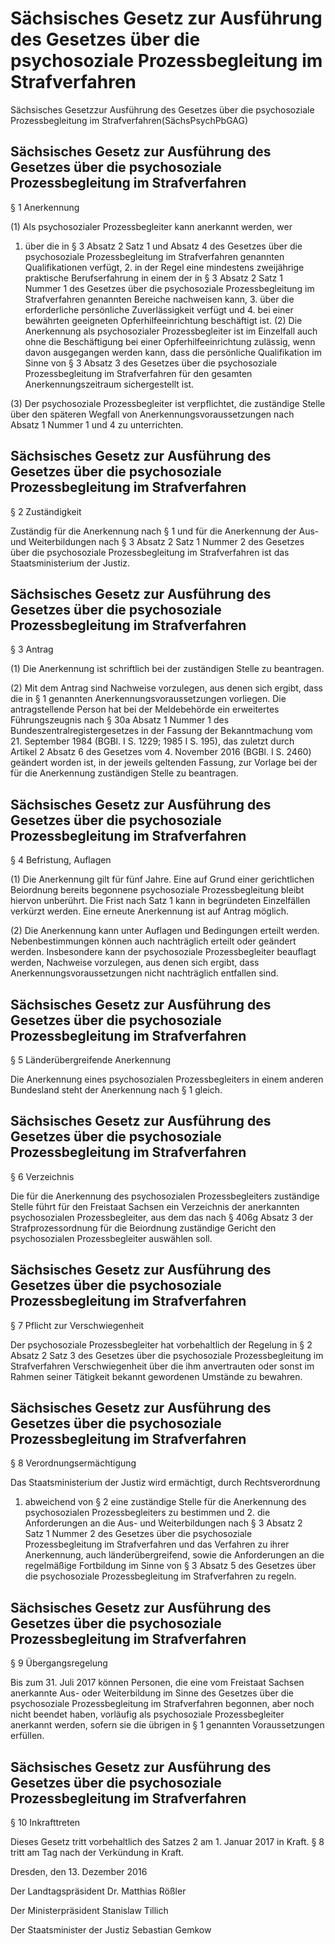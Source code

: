 # Sächsisches Gesetz zur Ausführung des Gesetzes über die psychosoziale Prozessbegleitung im Strafverfahren


Sächsisches Gesetzzur Ausführung des Gesetzes über die psychosoziale Prozessbegleitung im Strafverfahren(SächsPsychPbGAG)

## Sächsisches Gesetz zur Ausführung des Gesetzes über die psychosoziale Prozessbegleitung im Strafverfahren
 § 1 Anerkennung

(1) Als psychosozialer Prozessbegleiter kann anerkannt werden, wer

1. über die in § 3 Absatz 2 Satz 1 und Absatz 4 des Gesetzes über die psychosoziale Prozessbegleitung im Strafverfahren genannten Qualifikationen verfügt, 2. in der Regel eine mindestens zweijährige praktische Berufserfahrung in einem der in § 3 Absatz 2 Satz 1 Nummer 1 des Gesetzes über die psychosoziale Prozessbegleitung im Strafverfahren genannten Bereiche nachweisen kann, 3. über die erforderliche persönliche Zuverlässigkeit verfügt und 4. bei einer bewährten geeigneten Opferhilfeeinrichtung beschäftigt ist. (2) Die Anerkennung als psychosozialer Prozessbegleiter ist im Einzelfall auch ohne die Beschäftigung bei einer Opferhilfeeinrichtung zulässig, wenn davon ausgegangen werden kann, dass die persönliche Qualifikation im Sinne von § 3 Absatz 3 des Gesetzes über die psychosoziale Prozessbegleitung im Strafverfahren für den gesamten Anerkennungszeitraum sichergestellt ist.

(3) Der psychosoziale Prozessbegleiter ist verpflichtet, die zuständige Stelle über den späteren Wegfall von Anerkennungsvoraussetzungen nach Absatz 1 Nummer 1 und 4 zu unterrichten.


## Sächsisches Gesetz zur Ausführung des Gesetzes über die psychosoziale Prozessbegleitung im Strafverfahren
 § 2 Zuständigkeit

Zuständig für die Anerkennung nach § 1 und für die Anerkennung der Aus- und Weiterbildungen nach § 3 Absatz 2 Satz 1 Nummer 2 des Gesetzes über die psychosoziale Prozessbegleitung im Strafverfahren ist das Staatsministerium der Justiz.


## Sächsisches Gesetz zur Ausführung des Gesetzes über die psychosoziale Prozessbegleitung im Strafverfahren
 § 3 Antrag

(1) Die Anerkennung ist schriftlich bei der zuständigen Stelle zu beantragen.

(2) Mit dem Antrag sind Nachweise vorzulegen, aus denen sich ergibt, dass die in § 1 genannten Anerkennungsvoraussetzungen vorliegen. Die antragstellende Person hat bei der Meldebehörde ein erweitertes Führungszeugnis nach § 30a Absatz 1 Nummer 1 des Bundeszentralregistergesetzes in der Fassung der Bekanntmachung vom 21. September 1984 (BGBl. I S. 1229; 1985 I S. 195), das zuletzt durch Artikel 2 Absatz 6 des Gesetzes vom 4. November 2016 (BGBl. I S. 2460) geändert worden ist, in der jeweils geltenden Fassung, zur Vorlage bei der für die Anerkennung zuständigen Stelle zu beantragen.


## Sächsisches Gesetz zur Ausführung des Gesetzes über die psychosoziale Prozessbegleitung im Strafverfahren
 § 4 Befristung, Auflagen

(1) Die Anerkennung gilt für fünf Jahre. Eine auf Grund einer gerichtlichen Beiordnung bereits begonnene psychosoziale Prozessbegleitung bleibt hiervon unberührt. Die Frist nach Satz 1 kann in begründeten Einzelfällen verkürzt werden. Eine erneute Anerkennung ist auf Antrag möglich.

(2) Die Anerkennung kann unter Auflagen und Bedingungen erteilt werden. Nebenbestimmungen können auch nachträglich erteilt oder geändert werden. Insbesondere kann der psychosoziale Prozessbegleiter beauflagt werden, Nachweise vorzulegen, aus denen sich ergibt, dass Anerkennungsvoraussetzungen nicht nachträglich entfallen sind.


## Sächsisches Gesetz zur Ausführung des Gesetzes über die psychosoziale Prozessbegleitung im Strafverfahren
 § 5 Länderübergreifende Anerkennung

Die Anerkennung eines psychosozialen Prozessbegleiters in einem anderen Bundesland steht der Anerkennung nach § 1 gleich.


## Sächsisches Gesetz zur Ausführung des Gesetzes über die psychosoziale Prozessbegleitung im Strafverfahren
 § 6 Verzeichnis

Die für die Anerkennung des psychosozialen Prozessbegleiters zuständige Stelle führt für den Freistaat Sachsen ein Verzeichnis der anerkannten psychosozialen Prozessbegleiter, aus dem das nach § 406g Absatz 3 der Strafprozessordnung für die Beiordnung zuständige Gericht den psychosozialen Prozessbegleiter auswählen soll.


## Sächsisches Gesetz zur Ausführung des Gesetzes über die psychosoziale Prozessbegleitung im Strafverfahren
 § 7 Pflicht zur Verschwiegenheit

Der psychosoziale Prozessbegleiter hat vorbehaltlich der Regelung in § 2 Absatz 2 Satz 3 des Gesetzes über die psychosoziale Prozessbegleitung im Strafverfahren Verschwiegenheit über die ihm anvertrauten oder sonst im Rahmen seiner Tätigkeit bekannt gewordenen Umstände zu bewahren.


## Sächsisches Gesetz zur Ausführung des Gesetzes über die psychosoziale Prozessbegleitung im Strafverfahren
 § 8 Verordnungsermächtigung

Das Staatsministerium der Justiz wird ermächtigt, durch Rechtsverordnung

1. abweichend von § 2 eine zuständige Stelle für die Anerkennung des psychosozialen Prozessbegleiters zu bestimmen und 2. die Anforderungen an die Aus- und Weiterbildungen nach § 3 Absatz 2 Satz 1 Nummer 2 des Gesetzes über die psychosoziale Prozessbegleitung im Strafverfahren und das Verfahren zu ihrer Anerkennung, auch länderübergreifend, sowie die Anforderungen an die regelmäßige Fortbildung im Sinne von § 3 Absatz 5 des Gesetzes über die psychosoziale Prozessbegleitung im Strafverfahren zu regeln. 
## Sächsisches Gesetz zur Ausführung des Gesetzes über die psychosoziale Prozessbegleitung im Strafverfahren
 § 9 Übergangsregelung

Bis zum 31. Juli 2017 können Personen, die eine vom Freistaat Sachsen anerkannte Aus- oder Weiterbildung im Sinne des Gesetzes über die psychosoziale Prozessbegleitung im Strafverfahren begonnen, aber noch nicht beendet haben, vorläufig als psychosoziale Prozessbegleiter anerkannt werden, sofern sie die übrigen in § 1 genannten Voraussetzungen erfüllen.


## Sächsisches Gesetz zur Ausführung des Gesetzes über die psychosoziale Prozessbegleitung im Strafverfahren
 § 10 Inkrafttreten

Dieses Gesetz tritt vorbehaltlich des Satzes 2 am 1. Januar 2017 in Kraft. § 8 tritt am Tag nach der Verkündung in Kraft.

Dresden, den 13. Dezember 2016

Der Landtagspräsident
Dr. Matthias Rößler

Der Ministerpräsident
Stanislaw Tillich

Der Staatsminister der Justiz
Sebastian Gemkow

